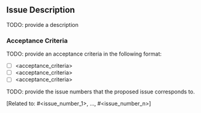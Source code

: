 ## Issue Description

<!-- Describe the issue in a comprehensive manner (user story, requirement's specification, natural language, etc.).
     Use a 'User Story' for a feature or an enhancement. 
-->

TODO: provide a description

### Acceptance Criteria

<!-- Provide acceptance criteria for the proposed issue -->

TODO: provide an acceptance criteria in the following format:

- [ ] <acceptance_criteria>
- [ ] <acceptance_criteria>
- [ ] <acceptance_criteria>

<!-- Link issues that related to the proposed issue (if not required, remove the following section) -->

TODO: provide the issue numbers that the proposed issue corresponds to.

[Related to: #<issue_number_1>, ..., #<issue_number_n>]

